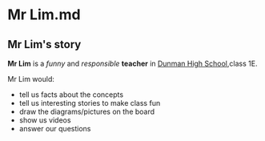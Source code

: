 # Mr Lim.md
## Mr Lim's story

**Mr Lim** is a *funny* and *responsible* __teacher__ in [Dunman High School](https://www.dunmanhigh.moe.edus.sg),class 1E.

Mr Lim would:
* tell us facts about the concepts
* tell us interesting stories to make class fun
* draw the diagrams/pictures on the board
* show us videos
* answer our questions

